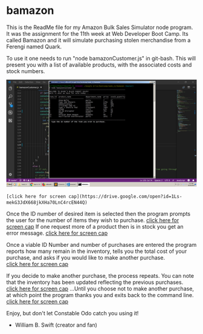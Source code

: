 # bamazon

This is the ReadMe file for my Amazon Bulk Sales Simulator node program. It was the assignment for the 11th week at Web Developer Boot Camp.  Its called Bamazon and it will simulate purchasing stolen merchandise from a Ferengi named Quark.

To use it one needs to run "node bamazonCustomer.js" in git-bash.  This will present you with a list of available products, with the associated costs and stock numbers.


![alt text](/image1.jpg?raw=true "first pic" ) 




	[click here for screen cap](https://drive.google.com/open?id=1Ls-mekG3JdX668jkXHa70LnC4rcEN44Q)

Once the ID number of desired item is selected then the program prompts the user for the number of items they wish to purchase.
   	[click here for screen cap](https://drive.google.com/open?id=1sYSXfEGBsxo62m5Q1eFO0kJlPJCCBzBP)
If one request more of a product then is in stock you get an error message.
 	[click here for screen cap](https://drive.google.com/open?id=19r2gEQc9n6bRyZhdJXW09YRCx8CwEwkv)

Once a viable ID Number and number of purchases are entered the program reports how many remain in the inventory, tells you the total cost of your purchase, and asks if you would like to make another purchase.  
	[click here for screen cap](https://drive.google.com/open?id=1EG0jIcgKkRCkg0XEwwn6crY2mwnq6OHP)

If you decide to make another purchase, the process repeats.  You can note that the inventory has been updated reflecting the previous purchases.    
	[click here for screen cap](https://drive.google.com/open?id=1cg3eCqAIcPxFDhPSPoYmSTDvEhsM5gyl)
...Until you choose not to make another purchase, at which point the program thanks you and exits back to the command line.  
	[click here for screen cap](https://drive.google.com/open?id=1xcjVXE1gyqM5NYvHTP7OndbuGxkinHmA)

Enjoy, but don't let Constable Odo catch you using it!

- William B. Swift (creator and fan)

